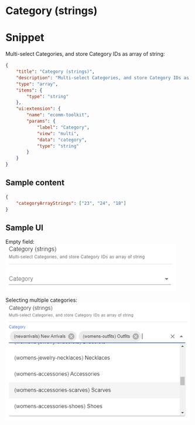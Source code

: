 # Category (strings)

# Snippet

Multi-select Categories, and store Category IDs as array of string:

```json
{
	"title": "Category (strings)",
	"description": "Multi-select Categories, and store Category IDs as array of string",
	"type": "array",
	"items": {
		"type": "string"
	},
	"ui:extension": {
		"name": "ecomm-toolkit",
		"params": {
			"label": "Category",
			"view": "multi",
			"data": "category",
			"type": "string"
		}
	}
}
```

## Sample content

```json
{
	"categoryArrayStrings": ["23", "24", "18"]
}
```

## Sample UI

Empty field:
![Sample UI](../../media/category-strings.png)

Selecting multiple categories:
![Sample UI](../../media/category-strings2.png)

